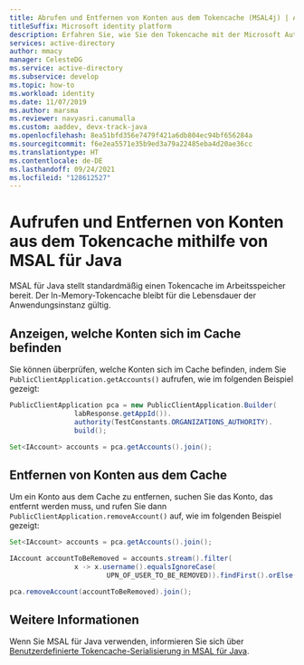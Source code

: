 ```yaml
---
title: Abrufen und Entfernen von Konten aus dem Tokencache (MSAL4j) | Azure
titleSuffix: Microsoft identity platform
description: Erfahren Sie, wie Sie den Tokencache mit der Microsoft Authentication Library für Java löschen anzeigen und Konten daraus entfernen können.
services: active-directory
author: mmacy
manager: CelesteDG
ms.service: active-directory
ms.subservice: develop
ms.topic: how-to
ms.workload: identity
ms.date: 11/07/2019
ms.author: marsma
ms.reviewer: navyasri.canumalla
ms.custom: aaddev, devx-track-java
ms.openlocfilehash: 8ea51bfd356e7479f421a6db804ec94bf656284a
ms.sourcegitcommit: f6e2ea5571e35b9ed3a79a22485eba4d20ae36cc
ms.translationtype: HT
ms.contentlocale: de-DE
ms.lasthandoff: 09/24/2021
ms.locfileid: "128612527"
---
```

# <a name="get-and-remove-accounts-from-the-token-cache-using-msal-for-java"></a>Aufrufen und Entfernen von Konten aus dem Tokencache mithilfe von MSAL für Java

MSAL für Java stellt standardmäßig einen Tokencache im Arbeitsspeicher bereit. Der In-Memory-Tokencache bleibt für die Lebensdauer der Anwendungsinstanz gültig.

## <a name="see-which-accounts-are-in-the-cache"></a>Anzeigen, welche Konten sich im Cache befinden

Sie können überprüfen, welche Konten sich im Cache befinden, indem Sie `PublicClientApplication.getAccounts()` aufrufen, wie im folgenden Beispiel gezeigt:

```java
PublicClientApplication pca = new PublicClientApplication.Builder(
                labResponse.getAppId()).
                authority(TestConstants.ORGANIZATIONS_AUTHORITY).
                build();

Set<IAccount> accounts = pca.getAccounts().join();
```

## <a name="remove-accounts-from-the-cache"></a>Entfernen von Konten aus dem Cache

Um ein Konto aus dem Cache zu entfernen, suchen Sie das Konto, das entfernt werden muss, und rufen Sie dann `PublicClientApplication.removeAccount()` auf, wie im folgenden Beispiel gezeigt:

```java
Set<IAccount> accounts = pca.getAccounts().join();

IAccount accountToBeRemoved = accounts.stream().filter(
                x -> x.username().equalsIgnoreCase(
                        UPN_OF_USER_TO_BE_REMOVED)).findFirst().orElse(null);

pca.removeAccount(accountToBeRemoved).join();
```

## <a name="learn-more"></a>Weitere Informationen

Wenn Sie MSAL für Java verwenden, informieren Sie sich über [Benutzerdefinierte Tokencache-Serialisierung in MSAL für Java](msal-java-token-cache-serialization.md).

